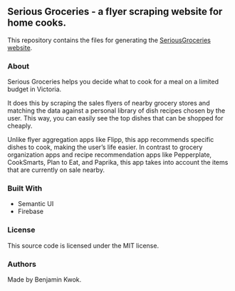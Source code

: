 ## Serious Groceries - a flyer scraping website for home cooks.

This repository contains the files for generating the [SeriousGroceries website](https://seriousgroceries.firebaseapp.com/).

### About

Serious Groceries helps you decide what to cook for a meal on a limited budget in Victoria. 

It does this by scraping the sales flyers of nearby grocery stores and matching the data against a personal library
of dish recipes chosen by the user. This way, you can easily see the top dishes that can be shopped for cheaply.

Unlike flyer aggregation apps like Flipp, this app recommends specific dishes to cook, making the user’s life easier. 
In contrast to grocery organization apps and recipe recommendation apps like Pepperplate, CookSmarts, Plan to Eat, 
and Paprika, this app takes into account the items that are currently on sale nearby.

### Built With

* Semantic UI
* Firebase

### License

This source code is licensed under the MIT license.

### Authors

Made by Benjamin Kwok.

